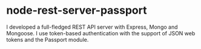 # node-rest-server-passport
I developed a full-fledged REST API server with Express, Mongo and Mongoose.  I  use token-based authentication with the support of JSON
web tokens and the Passport module.
